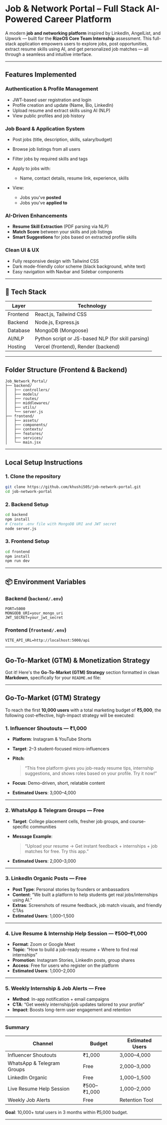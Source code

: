 #  Job & Network Portal – Full Stack AI-Powered Career Platform

A modern **job and networking platform** inspired by LinkedIn, AngelList, and Upwork — built for the **RizeOS Core Team Internship** assessment.
This full-stack application empowers users to explore jobs, post opportunities, extract resume skills using AI, and get personalized job matches — all through a seamless and intuitive interface.

---

## Features Implemented

### Authentication & Profile Management

* JWT-based user registration and login
* Profile creation and update (Name, Bio, LinkedIn)
* Upload resume and extract skills using AI (NLP)
* View public profiles and job history

### Job Board & Application System

* Post jobs (title, description, skills, salary/budget)
* Browse job listings from all users
* Filter jobs by required skills and tags
* Apply to jobs with:

  * Name, contact details, resume link, experience, skills
* View:

  * Jobs you've **posted**
  * Jobs you've **applied to**

### AI-Driven Enhancements

* **Resume Skill Extraction** (PDF parsing via NLP)
* **Match Score** between your skills and job listings
* **Smart Suggestions** for jobs based on extracted profile skills

### Clean UI & UX

* Fully responsive design with Tailwind CSS
* Dark mode-friendly color scheme (black background, white text)
* Easy navigation with Navbar and Sidebar components

---

## 🔧 Tech Stack

| Layer    | Technology                                        |
| -------- | ------------------------------------------------- |
| Frontend | React.js, Tailwind CSS                            |
| Backend  | Node.js, Express.js                               |
| Database | MongoDB (Mongoose)                                |
| AI/NLP   | Python script or JS-based NLP (for skill parsing) |
| Hosting  | Vercel (frontend), Render (backend)               |

---

## Folder Structure (Frontend & Backend)

```
Job_Network_Portal/
├── backend/
│   ├── controllers/
│   ├── models/
│   ├── routes/
│   ├── middlewares/
│   ├── utils/
│   └── server.js
├── frontend/
│   ├── assets/
│   ├── components/
│   ├── contexts/
│   ├── features/
│   ├── services/
│   └── main.jsx
```

---

## Local Setup Instructions

### 1. Clone the repository

```bash
git clone https://github.com/khushi505/job-network-portal.git
cd job-network-portal
```

### 2. Backend Setup

```bash
cd backend
npm install
# Create .env file with MongoDB URI and JWT secret
node server.js
```

### 3. Frontend Setup

```bash
cd frontend
npm install
npm run dev
```

---

## 📦 Environment Variables

### Backend (`backend/.env`)

```
PORT=5000
MONGODB_URI=your_mongo_uri
JWT_SECRET=your_jwt_secret
```

### Frontend (`frontend/.env`)

```
VITE_API_URL=http://localhost:5000/api
```

---

## Go-To-Market (GTM) & Monetization Strategy

Got it! Here's the **Go-To-Market (GTM) Strategy** section formatted in clean **Markdown**, specifically for your `README.md` file:

---

## Go-To-Market (GTM) Strategy

To reach the first **10,000 users** with a total marketing budget of **₹5,000**, the following cost-effective, high-impact strategy will be executed:

### 1. Influencer Shoutouts — ₹1,000

* **Platform**: Instagram & YouTube Shorts
* **Target**: 2–3 student-focused micro-influencers
* **Pitch**:

  > “This free platform gives you job-ready resume tips, internship suggestions, and shows roles based on your profile. Try it now!”
* **Focus**: Demo-driven, short, relatable content
* **Estimated Users**: 3,000–4,000

---

### 2. WhatsApp & Telegram Groups — Free

* **Target**: College placement cells, fresher job groups, and course-specific communities
* **Message Example**:

  > “Upload your resume → Get instant feedback + internships + job matches for free. Try this app.”
* **Estimated Users**: 2,000–3,000

---

### 3. LinkedIn Organic Posts — Free

* **Post Type**: Personal stories by founders or ambassadors
* **Content**:
  “We built a platform to help students get real jobs/internships using AI.”
* **Extras**: Screenshots of resume feedback, job match visuals, and friendly CTAs
* **Estimated Users**: 1,000–1,500

---

### 4. Live Resume & Internship Help Session — ₹500–₹1,000

* **Format**: Zoom or Google Meet
* **Topic**:
  “How to build a job-ready resume + Where to find real internships”
* **Promotion**: Instagram Stories, LinkedIn posts, group shares
* **Access**: Free for users who register on the platform
* **Estimated Users**: 1,000–2,000

---

### 5. Weekly Internship & Job Alerts — Free

* **Method**: In-app notification + email campaigns
* **CTA**:
  “Get weekly internship/job updates tailored to your profile”
* **Impact**: Boosts long-term user engagement and retention

---

### Summary

| Channel                    | Budget      | Estimated Users |
| -------------------------- | ----------- | --------------- |
| Influencer Shoutouts       | ₹1,000      | 3,000–4,000     |
| WhatsApp & Telegram Groups | Free        | 2,000–3,000     |
| LinkedIn Organic           | Free        | 1,000–1,500     |
| Live Resume Help Session   | ₹500–₹1,000 | 1,000–2,000     |
| Weekly Job Alerts          | Free        | Retention Tool  |

**Goal**: 10,000+ total users in 3 months within ₹5,000 budget.

---
